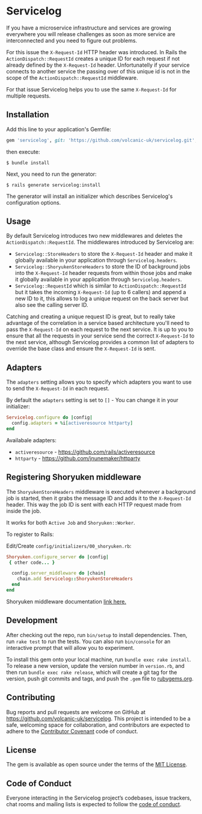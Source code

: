 # Servicelog

If you have a microservice infrastructure and services are growing everywhere you will release challenges as soon as more service are interconnected and you need to figure out problems.

For this issue the `X-Request-Id` HTTP header was introduced. In Rails the `ActionDispatch::RequestId` creates a unique ID for each request if not already defined by the `X-Request-Id` header. Unfortunatelly if your service connects to another service the passing over of this unique id is not in the scope of the `ActionDispatch::RequestId` middleware.

For that issue Servicelog helps you to use the same `X-Request-Id` for multiple requests.

## Installation

Add this line to your application's Gemfile:

```ruby
gem 'servicelog', git: 'https://github.com/volcanic-uk/servicelog.git', tag: 'v0.0.1'
```

then execute:

    $ bundle install

Next, you need to run the generator:

    $ rails generate servicelog:install

The generator will install an initializer which describes Servicelog's configuration options.

## Usage

By default Servicelog introduces two new middlewares and deletes the `ActionDispatch::RequestId`. The middlewares introduced by Servicelog are:

- `Servicelog::StoreHeaders` to store the `X-Request-Id` header and make it globally available in your application through `Servicelog.headers`.
- `Servicelog::ShoryukenStoreHeaders` to store the ID of background jobs into the `X-Request-Id` header requests from within those jobs and make it globally available in your application through `Servicelog.headers`.
- `Servicelog::RequestId` which is similar to `ActionDispatch::RequestId` but it takes the incoming `X-Request-Id` (up to 6 callers) and append a new ID to it, this allows to log a unique request on the back server but also see the calling server ID.

Catching and creating a unique request ID is great, but to really take advantage of the correlation in a service based architecture you'll need to pass the `X-Request-Id` on each request to the next service. It is up to you to ensure that all the requests in your service send the correct `X-Request-Id` to the next service, although Servicelog provides a common list of adapters to override the base class and ensure the `X-Request-Id` is sent.

## Adapters

The `adapters` setting allows you to specify which adapters you want to use to send the `X-Request-Id` in each request.

By default the `adapters` setting is set to `[]` - You can change it in your initializer:

```ruby
Servicelog.configure do |config|
  config.adapters = %i[activeresource httparty]
end
```

Availabale adapters:

- `activeresource` - https://github.com/rails/activeresource
- `httparty` - https://github.com/jnunemaker/httparty

## Registering Shoryuken middleware
The `ShoryukenStoreHeaders` middleware is executed whenever a background job is started, then it grabs the message ID and adds it to the `X-Request-Id` header. This way the job ID is sent with each HTTP request made from inside the job.

It works for both `Active Job` and `Shoryuken::Worker`.

To register to Rails:

Edit/Create `config/initializers/00_shoryuken.rb`:

```ruby
Shoryuken.configure_server do |config|
 { other code... }

  config.server_middleware do |chain|
    chain.add Servicelog::ShoryukenStoreHeaders
  end
end
```

Shoryuken middleware documentation [link here.](https://github.com/phstc/shoryuken/wiki/Middleware "link here")

## Development

After checking out the repo, run `bin/setup` to install dependencies. Then, run `rake test` to run the tests. You can also run `bin/console` for an interactive prompt that will allow you to experiment.

To install this gem onto your local machine, run `bundle exec rake install`. To release a new version, update the version number in `version.rb`, and then run `bundle exec rake release`, which will create a git tag for the version, push git commits and tags, and push the `.gem` file to [rubygems.org](https://rubygems.org).

## Contributing

Bug reports and pull requests are welcome on GitHub at https://github.com/volcanic-uk/servicelog. This project is intended to be a safe, welcoming space for collaboration, and contributors are expected to adhere to the [Contributor Covenant](http://contributor-covenant.org) code of conduct.

## License

The gem is available as open source under the terms of the [MIT License](https://opensource.org/licenses/MIT).

## Code of Conduct

Everyone interacting in the Servicelog project’s codebases, issue trackers, chat rooms and mailing lists is expected to follow the [code of conduct](https://github.com/volcanic-uk/servicelog/blob/master/CODE_OF_CONDUCT.md).
